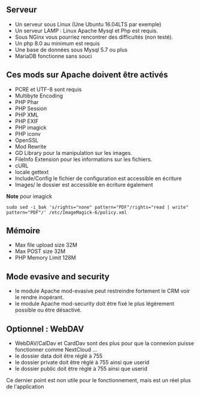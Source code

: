 ## Serveur

* Un serveur sous Linux (Une Ubuntu 16.04LTS par exemple)
* Un serveur LAMP : Linux Apache Mysql et Php est requis.
* Sous NGinx vous pourriez rencontrer des difficultés (non testé).
* Un php 8.0 au minimum est requis
* Une base de données sous Mysql 5.7 ou plus
* MariaDB fonctionne sans souci

## Ces mods sur Apache doivent être activés
* PCRE et UTF-8 sont requis
* Multibyte Encoding
* PHP Phar
* PHP Session
* PHP XML
* PHP EXIF
* PHP imagick
* PHP iconv
* OpenSSL
* Mod Rewrite
* GD Library pour la manipulation sur les images.
* FileInfo Extension pour les informations sur les fichiers.
* cURL
* locale gettext
* Include/Config le fichier de configuration est accessible en écriture
* Images/ le dossier est accessible en écriture également

**Note** pour imagick
```
sudo sed -i_bak 's/rights="none" pattern="PDF"/rights="read | write" pattern="PDF"/' /etc/ImageMagick-6/policy.xml
```

## Mémoire
* Max file upload size  32M
* Max POST size  32M
* PHP Memory Limit  128M

## Mode evasive and security
* le module Apache mod-evasive peut restreindre fortement le CRM voir le rendre inopérant.
* le module Apache mod-security doit être fixé le plus légèrement possible ou être désactivé.


## Optionnel : WebDAV
* WebDAV/CalDav et CardDav sont des plus pour que la connexion puisse fonctionner comme NextCloud ...
* le dossier data doit être réglé à 755
* le dossier private doit être réglé à 755 ainsi que userid
* le dossier public doit être réglé à 755 ainsi que userid

Ce dernier point est non utile pour le fonctionnement, mais est un réel plus de l'application
